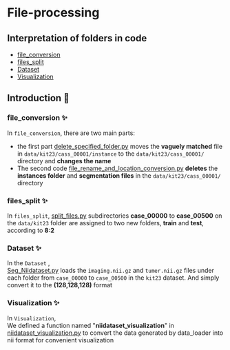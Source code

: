 # File-processing
## Interpretation of folders in code
- [file_conversion](file_conversion)
- [files_split](files_split)
- [Dataset](Dataset)
- [Visualization](Visualization)
## Introduction :tada:
### file_conversion :sparkles:
In `file_conversion`, there are two main parts:<br>
* the first part  [delete_specified_folder.py](file_conversion/delete_specified_folder.py)  moves the **vaguely matched** file in `data/kit23/cass_00001/instance` to the `data/kit23/cass_00001/` directory and **changes the name**  <br>
* The second code  [file_rename_and_location_conversion.py](file_conversion/file_rename_and_location_conversion.py)  **deletes** the **instances folder** and **segmentation files** in the `data/kit23/cass_00001/` directory
### files_split :sparkles:
In `files_split`,   [split_files.py](split_files.py)  subdirectories **case_00000** to **case_00500** on the `data/kit23` folder are assigned to two new folders, **train** and **test**, according to **8:2**
### Dataset  :sparkles:
In the `Dataset` ,<br>
[Seg_Niidataset.py](Seg_Niidataset.py) loads the `imaging.nii.gz` and `tumer.nii.gz` files under each folder from `case_00000` to `case_00500` in the `kit23` dataset. And simply convert it to the **(128,128,128)** format
### Visualization  :sparkles:
In `Visualization`,<br>
We defined a function named "**niidataset_visualization**" in   [niidataset_visualization.py](niidataset_visualization.py)   to convert the data generated by data_loader into nii format for convenient visualization
